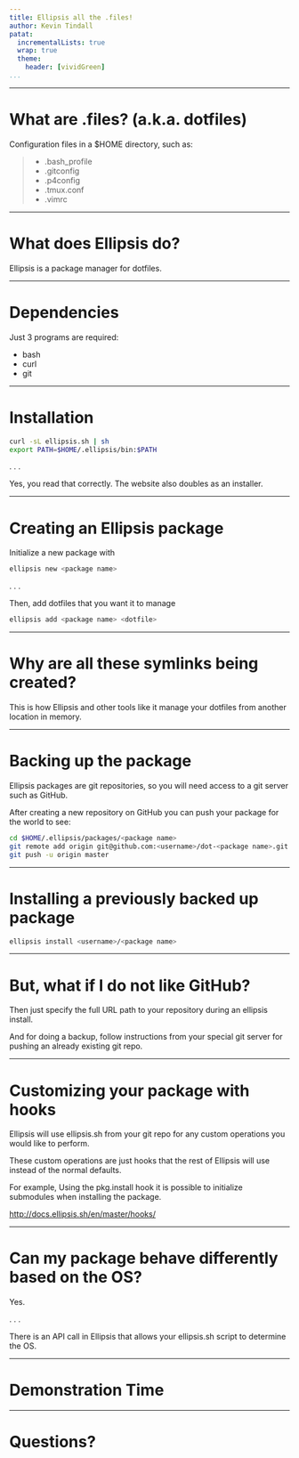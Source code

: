 ```yaml
---
title: Ellipsis all the .files!
author: Kevin Tindall
patat:
  incrementalLists: true
  wrap: true
  theme:
    header: [vividGreen]
...
```


---

# What are .files? (a.k.a. dotfiles)

Configuration files in a $HOME directory, such as:

> - .bash_profile
> - .gitconfig
> - .p4config
> - .tmux.conf
> - .vimrc

---

# What does Ellipsis do?

Ellipsis is a package manager for dotfiles.

---

# Dependencies

Just 3 programs are required:

- bash
- curl
- git

---

# Installation

```bash
curl -sL ellipsis.sh | sh
export PATH=$HOME/.ellipsis/bin:$PATH
```

. . .

Yes, you read that correctly.
The website also doubles as an installer.

---

# Creating an Ellipsis package

Initialize a new package with

```bash
ellipsis new <package name>
```

. . .

Then, add dotfiles that you want it to manage

```bash
ellipsis add <package name> <dotfile>
```

---

# Why are all these symlinks being created?

This is how Ellipsis and other tools like it manage your dotfiles from another location in memory.

---

# Backing up the package

Ellipsis packages are git repositories, so you will need access to a git server such as GitHub.

After creating a new repository on GitHub you can push your package for the world to see:

```bash
cd $HOME/.ellipsis/packages/<package name>
git remote add origin git@github.com:<username>/dot-<package name>.git
git push -u origin master
```

---

# Installing a previously backed up package

```bash
ellipsis install <username>/<package name> 
```

---

# But, what if I do not like GitHub?

Then just specify the full URL path to your repository during an ellipsis install.

And for doing a backup, follow instructions from your special git server for pushing an already existing git repo.

---

# Customizing your package with hooks

Ellipsis will use ellipsis.sh from your git repo for any custom operations you would like to perform.

These custom operations are just hooks that the rest of Ellipsis will use instead of the normal defaults.

For example, Using the pkg.install hook it is possible to initialize submodules when installing the package.

<http://docs.ellipsis.sh/en/master/hooks/>

---

# Can my package behave differently based on the OS?

Yes.

. . .

There is an API call in Ellipsis that allows your ellipsis.sh script to determine the OS.

---

# Demonstration Time



---

# Questions?

